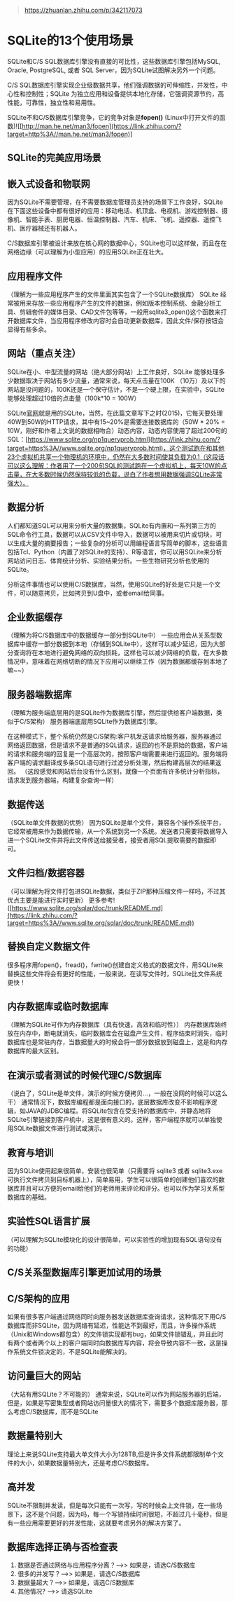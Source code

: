 > https://zhuanlan.zhihu.com/p/342117073

# SQLite的13个使用场景

SQLite和C/S SQL数据库引擎没有直接的可比性，这些数据库引擎包括MySQL, Oracle, PostgreSQL, 或者 SQL Server，因为SQLite试图解决另外一个问题。

C/S SQL数据库引擎实现企业级数据共享，他们强调数据的可伸缩性，并发性，中心性和控制性；SQLite 为独立应用和设备提供本地化存储，它强调资源节约，高性能，可靠性，独立性和易用性。

SQLite不和C/S数据库引擎竞争，它的竞争对象是**fopen()** (Linux中打开文件的函数)![[http://man.he.net/man3/fopen](https://link.zhihu.com/?target=http%3A//man.he.net/man3/fopen)]

## **SQLite的完美应用场景**

## **嵌入式设备和物联网**

因为SQLite不需要管理，在不需要数据库管理员支持的场景下工作良好，SQLite在下面这些设备中都有很好的应用：移动电话、机顶盒、电视机、游戏控制器、摄像机、智能手表、厨房电器、恒温控制器、汽车、机床、飞机、遥控器、遥控飞机、医疗器械还有机器人。

C/S数据库引擎被设计来放在核心网的数据中心，SQLite也可以这样做，而且在在网络边缘（可以理解为小型应用）的应用SQLite正在壮大。

## **应用程序文件**

（理解为一些应用程序产生的文件里面其实包含了一个SQLite数据库） SQLite 经常被用来存放一些应用程序产生的文件的数据，例如版本控制系统、金融分析工具、剪辑套件的媒体目录、CAD文件包等等，一般用sqlite3_open()这个函数来打开数据库文件，当应用程序修改内容时会自动更新数据库，因此文件/保存按钮会显得有些多余。

## **网站（重点关注）**

SQLite在小、中型流量的网站（绝大部分网站）上工作良好，SQLite 能够处理多少数据取决于网站有多少流量，通常来说，每天点击量在100K （10万）及以下的网站是没问题的，100K还是一个保守估计，不是一个硬上限，在实验中，SQLite 能够处理超过10倍的点击量（100k*10 = 100W）

SQLite[官网](https://link.zhihu.com/?target=https%3A//www.sqlite.org/)就是用的SQLite，当然，在此篇文章写下之时(2015)，它每天要处理40W到50W的HTTP请求，其中有15~20%是需要连接数据库的（50W * 20% = 10W，刚好和作者上文说的数据相吻合）动态内容，动态内容使用了超过200句的SQL：[https://www.sqlite.org/np1queryprob.html](https://link.zhihu.com/?target=https%3A//www.sqlite.org/np1queryprob.html)，这个测试跑在和其他23个虚拟机共享一个物理机的环境中，仍然在大多数时间使其负载为0.1（这段话可以这么理解：作者用了一个200句SQL的测试跑在一个虚拟机上，每天10W的点击量，在大多数时候仍然保持较低的负载，说白了作者想用数据强调SQLite非常强大）。

## **数据分析**

人们都知道SQL可以用来分析大量的数据集，SQLite有内置和一系列第三方的SQL命令行工具，数据可以从CSV文件中导入，数据可以被用来切片或切块，可以生成大量的摘要报告；一些复杂的分析可以用编程语言写简单的脚本，这些语言包括Tcl、Python（内置了对SQLite的支持）、R等语言，你可以用SQLite来分析网站访问日志、体育统计分析、实验结果分析。一些生物研究分析也使用的SQLite。

分析这件事情也可以使用C/S数据库，当然，使用SQLite的好处是它只是一个文件，可以随意拷贝，比如拷贝到U盘中，或者email给同事。

## **企业数据缓存**

（理解为将C/S数据库中的数据缓存一部分到SQLite中） 一些应用会从关系型数据库中缓存一部分数据到本地（存储到SQLite中），这样可以减少延迟，因为大部分查询将在本地进行避免网络的双向损耗，这样也可以减少网络的负载，在大多数情况中，意味着在网络切断的情况下应用可以继续工作（因为数据都缓存到本地了嘛~~）

## **服务器端数据库**

（理解为服务端底层用的是SQLite作为数据库引擎，然后提供给客户端数据，类似于C/S架构） 服务器端底层用SQLite作为数据库引擎。

在这种模式下，整个系统仍然是C/S架构:客户机发送请求给服务器，服务器通过网络返回数据，但是请求不是普通的SQL请求，返回的也不是原始的数据，客户端的请求和服务端的回复是一个高层次的，按照客户端需要来进行返回的。服务端将客户端的请求翻译成多条SQL语句进行过滤分析处理，然后构建高层次的结果返回。 （这段感觉和网站后台没有什么区别，就像一个页面有许多统计分析指标，请求发到服务器端，构建复杂查询一样）

## **数据传送**

（SQLite单文件数据的优势） 因为SQLite是单个文件，兼容各个操作系统平台，它经常被用来作为数据传输，从一个系统到另一个系统。发送者只需要将数据导入进一个SQLite文件并将此文件传送给接受者，接受者用SQL提取需要的数据即可。

## **文件归档/数据容器**

（可以理解为将文件打包进SQLite数据，类似于ZIP那种压缩文件一样吗，不过其优点主要是能进行实时更新） 更多参考!([https://www.sqlite.org/sqlar/doc/trunk/README.md](https://link.zhihu.com/?target=https%3A//www.sqlite.org/sqlar/doc/trunk/README.md))

## **替换自定义数据文件**

很多程序用fopen()，fread()，fwrite()创建自定义格式的数据文件，用SQLite来替换这些文件将会有更好的性能，一般来说，在读写文件时，SQLite比文件系统更快！

## **内存数据库或临时数据库**

（理解为SQLite可作为内存数据库（具有快速，高效和临时性）） 内存数据库始终放在内存中，断电就消失，临时数据库会在磁盘产生文件，程序结束时消失，临时数据库也是常驻内存，当数据量大的时候会将一部分数据放到磁盘上，这是和内存数据库的最大区别。

## **在演示或者测试的时候代理C/S数据库**

（说白了，SQLite是单文件，演示的时候方便拷贝...，一般在没网的时候可以这么干） 通常情况下，数据库编程都是面向接口的，底层数据库改变不影响程序逻辑，如JAVA的JDBC编程。将SQLite包含在受支持的数据库中，并静态地将SQLite引擎链接到客户机中，这是很有意义的。这样，客户端程序就可以单独使用SQLite数据文件进行测试或演示。

## **教育与培训**

因为SQLite使用起来很简单，安装也很简单（只需要将 sqlite3 或者 sqlite3.exe可执行文件拷贝到目标机器上），简单易用，学生可以很简单的创建他们喜欢的数据库并且可以方便的email给他们的老师用来评论和评分。也可以作为学习关系型数据库的基础。

## **实验性SQL语言扩展**

（可以理解为SQLite模块化的设计很简单，可以实验性的增加现有SQL语句没有的功能）

## **C/S关系型数据库引擎更加试用的场景**

## **C/S架构的应用**

如果有很多客户端通过网络同时向服务器发送数据库查询请求，这种情况下用C/S数据库而非SQLite，因为网络有延迟，性能达不到最好，而且，许多操作系统（Unix和Windows都包含）的文件锁实现都有bug，如果文件锁错乱，并且此时有两个或者两个以上的客户端同时向数据库写内容，将会导致内容不一致，这是操作系统文件锁决定的，不是SQLite能解决的。

## **访问量巨大的网站**

（大站有用SQLite？不可能的） 通常来说，SQLite可以作为网站服务器的后端，但是，如果是写密集型或者网站访问量很大的情况下，需要多个数据库服务器，那么考虑C/S数据库，而不是SQLite

## **数据量特别大**

理论上来说SQLite支持最大单文件大小为128TB,但是许多文件系统都限制单个文件的大小，如果数据量特别大，还是考虑C/S数据库。

## **高并发**

SQLite不限制并发读，但是每次只能有一次写，写的时候会上文件锁，在一些场景下，这不是个问题，因为吗，每一个写锁持续时间很短，不超过几十毫秒，但是有一些应用需要更好的并发性能，这就要考虑另外的解决方案了。

## **数据库选择正确与否检查表**

1. 数据是否通过网络与应用程序分离？-->> 如果是，请选C/S数据库
2. 很多的并发写？-->> 如果是，请选C/S数据库
3. 数据量超大？-->> 如果是，请选C/S数据库
4. 其他情况? -->> 请选SQLite